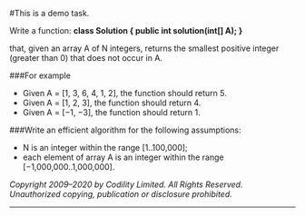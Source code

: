 #This is a demo task.

Write a function: **class Solution { public int solution(int[] A); }**

that, given an array A of N integers, returns the smallest positive integer (greater than 0) that does not occur in A.

###For example
* Given A = [1, 3, 6, 4, 1, 2], the function should return 5.
* Given A = [1, 2, 3], the function should return 4.
* Given A = [−1, −3], the function should return 1.

###Write an efficient algorithm for the following assumptions:
* N is an integer within the range [1..100,000];
* each element of array A is an integer within the range [−1,000,000..1,000,000].

_Copyright 2009–2020 by Codility Limited. All Rights Reserved. Unauthorized copying, publication or disclosure prohibited._

***